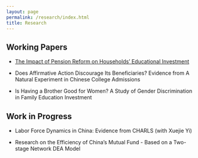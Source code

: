 ```yaml
---
layout: page
permalink: /research/index.html
title: Research
---
```


## Working Papers

- [The Impact of Pension Reform on Households’ Educational Investment](https://deyinjia.github.io/file/CV-DeyinJIA.pdf)
<!---    - Abstract -->

- Does Affirmative Action Discourage Its Beneficiaries? Evidence from A Natural Experiment in Chinese College Admissions
<!---    - Abstract -->

- Is Having a Brother Good for Women? A Study of Gender Discrimination in Family Education Investment
<!---    - Abstract -->



## Work in Progress

- Labor Force Dynamics in China: Evidence from CHARLS (with Xuejie Yi)

- Research on the Efficiency of China’s Mutual Fund - Based on a Two-stage Network DEA Model
